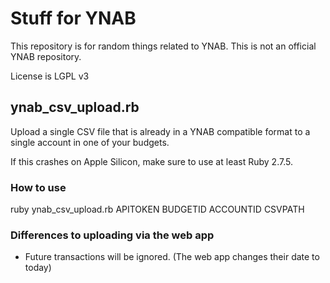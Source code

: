 # Stuff for YNAB

This repository is for random things related to YNAB. This is not an official YNAB repository.

License is LGPL v3

## ynab_csv_upload.rb

Upload a single CSV file that is already in a YNAB compatible format to a single account in one of your budgets.

If this crashes on Apple Silicon, make sure to use at least Ruby 2.7.5.

### How to use

ruby ynab_csv_upload.rb APITOKEN BUDGETID ACCOUNTID CSVPATH

### Differences to uploading via the web app

* Future transactions will be ignored. (The web app changes their date to today)

